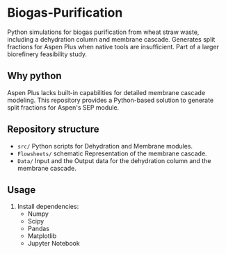 # Biogas-Purification
Python simulations for biogas purification from wheat straw waste, including a dehydration column and membrane cascade. Generates split fractions for Aspen Plus when native tools are insufficient. Part of a larger biorefinery feasibility study.

## Why python
Aspen Plus lacks built-in capabilities for detailed membrane cascade modeling. This repository provides a Python-based solution to generate split fractions for Aspen's SEP module.

## Repository structure
- `src/` Python scripts for Dehydration and Membrane modules.
- `Flowsheets/` schematic Representation of the membrane cascade.
- `Data/` Input and the Output data for the dehydration column and the membrane cascade.

## Usage
1. Install dependencies:
    - Numpy
    - Scipy
    - Pandas
    - Matplotlib
    - Jupyter Notebook
